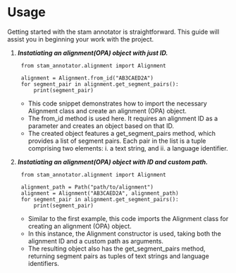 
# Usage

Getting started with the stam annotator is straightforward. This guide will assist you
in beginning your work with the project.

1. ***Instatiating an alignment(OPA) object with just ID.***

        from stam_annotator.alignment import Alignment

        alignment = Alignment.from_id("AB3CAED2A")
        for segment_pair in alignment.get_segment_pairs():
            print(segment_pair)


    - This code snippet demonstrates how to import the necessary Alignment class and
        create an alignment (OPA) object.
    - The from_id method is used here. It requires an alignment ID as a parameter and
        creates an object based on that ID.
    - The created object features a get_segment_pairs method, which provides a list
        of segment pairs. Each pair in the list is a tuple comprising two elements:
        i. a text string, and ii. a language identifier.



2. ***Instatiating an alignment(OPA) object with ID and custom path.***

        from stam_annotator.alignment import Alignment

        alignment_path = Path("path/to/alignment")
        alignment = Alignment("AB3CAED2A", alignment_path)
        for segment_pair in alignment.get_segment_pairs():
            print(segment_pair)

    - Similar to the first example, this code imports the Alignment class for creating
        an alignment (OPA) object.
    - In this instance, the Alignment constructor is used, taking both the alignment ID and
         a custom path as arguments.
    - The resulting object also has the get_segment_pairs method, returning segment pairs
        as tuples of text strings and language identifiers.
